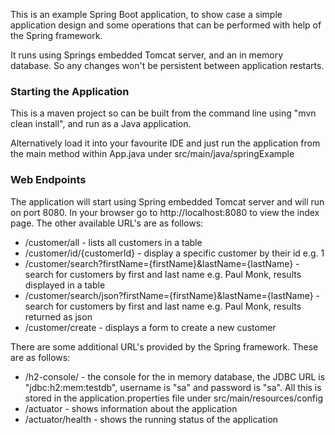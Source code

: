 This is an example Spring Boot application, to show case a simple application design and some operations that can be performed with help of the Spring framework.

It runs using Springs embedded Tomcat server, and an in memory database. So any changes won't be persistent between application restarts.



### Starting the Application

This is a maven project so can be built from the command line using "mvn clean install", and run as a Java application.

Alternatively load it into your favourite IDE and just run the application from the main method within App.java under src/main/java/springExample



### Web Endpoints

The application will start using Spring embedded Tomcat server and will run on port 8080. In your browser go to http://localhost:8080 to view the index page. The other available URL's are as follows:

* /customer/all - lists all customers in a table
* /customer/id/{customerId} - display a specific customer by their id e.g. 1
* /customer/search?firstName={firstName}&lastName={lastName} - search for customers by first and last name e.g. Paul Monk, results displayed in a table
* /customer/search/json?firstName={firstName}&lastName={lastName} - search for customers by first and last name e.g. Paul Monk, results returned as json
* /customer/create - displays a form to create a new customer

There are some additional URL's provided by the Spring framework. These are as follows:

* /h2-console/ - the console for the in memory database, the JDBC URL is "jdbc:h2:mem:testdb", username is "sa" and password is "sa". All this is stored in the application.properties file under src/main/resources/config
* /actuator - shows information about the application
* /actuator/health - shows the running status of the application